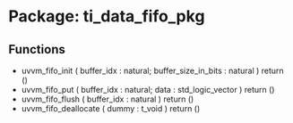 # Package: ti_data_fifo_pkg
## Functions
- uvvm_fifo_init <font id="function_arguments">(    buffer_idx            : natural;
    buffer_size_in_bits   : natural
  )</font> <font id="function_return">return ()</font>
- uvvm_fifo_put <font id="function_arguments">(    buffer_idx        : natural;
    data              : std_logic_vector
  )</font> <font id="function_return">return ()</font>
- uvvm_fifo_flush <font id="function_arguments">(    buffer_idx            : natural
  )</font> <font id="function_return">return ()</font>
- uvvm_fifo_deallocate <font id="function_arguments">(    dummy : t_void
  )</font> <font id="function_return">return ()</font>
